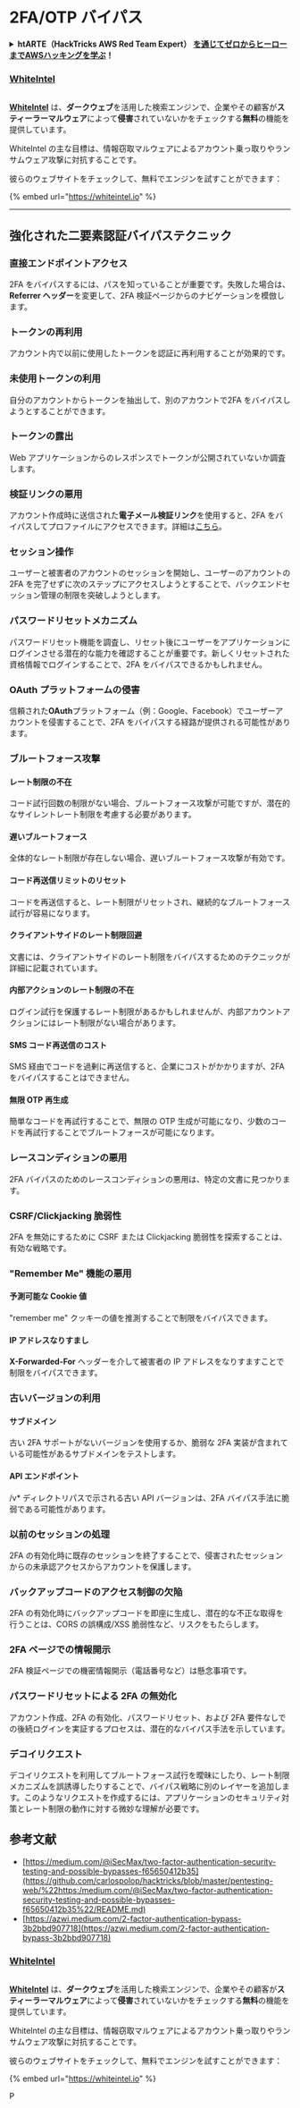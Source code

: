 # 2FA/OTP バイパス

<details>

<summary><strong>htARTE（HackTricks AWS Red Team Expert）</strong> <a href="https://training.hacktricks.xyz/courses/arte"><strong>を通じてゼロからヒーローまでAWSハッキングを学ぶ</strong></a><strong>！</strong></summary>

HackTricks をサポートする他の方法:

* **HackTricks で企業を宣伝したい**または**HackTricks をPDFでダウンロードしたい**場合は、[**SUBSCRIPTION PLANS**](https://github.com/sponsors/carlospolop)をチェックしてください！
* [**公式PEASS＆HackTricksスワッグ**](https://peass.creator-spring.com)を入手する
* [**The PEASS Family**](https://opensea.io/collection/the-peass-family)を発見し、独占的な[**NFTs**](https://opensea.io/collection/the-peass-family)のコレクションを見る
* **💬 [Discord グループ](https://discord.gg/hRep4RUj7f)** に参加するか、[**telegram グループ**](https://t.me/peass)に参加するか、**Twitter** 🐦 で **@carlospolopm** をフォローする [**@carlospolopm**](https://twitter.com/hacktricks\_live)**.**
* **ハッキングトリックを共有するために、** [**HackTricks**](https://github.com/carlospolop/hacktricks) と [**HackTricks Cloud**](https://github.com/carlospolop/hacktricks-cloud) の GitHub リポジトリに PR を提出する

</details>

### [WhiteIntel](https://whiteintel.io)

<figure><img src="../.gitbook/assets/image (1227).png" alt=""><figcaption></figcaption></figure>

[**WhiteIntel**](https://whiteintel.io) は、**ダークウェブ**を活用した検索エンジンで、企業やその顧客が**スティーラーマルウェア**によって**侵害**されていないかをチェックする**無料**の機能を提供しています。

WhiteIntel の主な目標は、情報窃取マルウェアによるアカウント乗っ取りやランサムウェア攻撃に対抗することです。

彼らのウェブサイトをチェックして、無料でエンジンを試すことができます：

{% embed url="https://whiteintel.io" %}

***

## **強化された二要素認証バイパステクニック**

### **直接エンドポイントアクセス**

2FA をバイパスするには、パスを知っていることが重要です。失敗した場合は、**Referrer ヘッダー**を変更して、2FA 検証ページからのナビゲーションを模倣します。

### **トークンの再利用**

アカウント内で以前に使用したトークンを認証に再利用することが効果的です。

### **未使用トークンの利用**

自分のアカウントからトークンを抽出して、別のアカウントで2FA をバイパスしようとすることができます。

### **トークンの露出**

Web アプリケーションからのレスポンスでトークンが公開されていないか調査します。

### **検証リンクの悪用**

アカウント作成時に送信された**電子メール検証リンク**を使用すると、2FA をバイパスしてプロファイルにアクセスできます。詳細は[こちら](https://srahulceh.medium.com/behind-the-scenes-of-a-security-bug-the-perils-of-2fa-cookie-generation-496d9519771b)。

### **セッション操作**

ユーザーと被害者のアカウントのセッションを開始し、ユーザーのアカウントの2FA を完了せずに次のステップにアクセスしようとすることで、バックエンドセッション管理の制限を突破しようとします。

### **パスワードリセットメカニズム**

パスワードリセット機能を調査し、リセット後にユーザーをアプリケーションにログインさせる潜在的な能力を確認することが重要です。新しくリセットされた資格情報でログインすることで、2FA をバイパスできるかもしれません。

### **OAuth プラットフォームの侵害**

信頼された**OAuth**プラットフォーム（例：Google、Facebook）でユーザーアカウントを侵害することで、2FA をバイパスする経路が提供される可能性があります。

### **ブルートフォース攻撃**

#### **レート制限の不在**

コード試行回数の制限がない場合、ブルートフォース攻撃が可能ですが、潜在的なサイレントレート制限を考慮する必要があります。

#### **遅いブルートフォース**

全体的なレート制限が存在しない場合、遅いブルートフォース攻撃が有効です。

#### **コード再送信リミットのリセット**

コードを再送信すると、レート制限がリセットされ、継続的なブルートフォース試行が容易になります。

#### **クライアントサイドのレート制限回避**

文書には、クライアントサイドのレート制限をバイパスするためのテクニックが詳細に記載されています。

#### **内部アクションのレート制限の不在**

ログイン試行を保護するレート制限があるかもしれませんが、内部アカウントアクションにはレート制限がない場合があります。

#### **SMS コード再送信のコスト**

SMS 経由でコードを過剰に再送信すると、企業にコストがかかりますが、2FA をバイパスすることはできません。

#### **無限 OTP 再生成**

簡単なコードを再試行することで、無限の OTP 生成が可能になり、少数のコードを再試行することでブルートフォースが可能になります。

### **レースコンディションの悪用**

2FA バイパスのためのレースコンディションの悪用は、特定の文書に見つかります。

### **CSRF/Clickjacking 脆弱性**

2FA を無効にするために CSRF または Clickjacking 脆弱性を探索することは、有効な戦略です。

### **"Remember Me" 機能の悪用**

#### **予測可能な Cookie 値**

"remember me" クッキーの値を推測することで制限をバイパスできます。

#### **IP アドレスなりすまし**

**X-Forwarded-For** ヘッダーを介して被害者の IP アドレスをなりすますことで制限をバイパスできます。

### **古いバージョンの利用**

#### **サブドメイン**

古い 2FA サポートがないバージョンを使用するか、脆弱な 2FA 実装が含まれている可能性があるサブドメインをテストします。

#### **API エンドポイント**

/v\* ディレクトリパスで示される古い API バージョンは、2FA バイパス手法に脆弱である可能性があります。

### **以前のセッションの処理**

2FA の有効化時に既存のセッションを終了することで、侵害されたセッションからの未承認アクセスからアカウントを保護します。

### **バックアップコードのアクセス制御の欠陥**

2FA の有効化時にバックアップコードを即座に生成し、潜在的な不正な取得を行うことは、CORS の誤構成/XSS 脆弱性など、リスクをもたらします。

### **2FA ページでの情報開示**

2FA 検証ページでの機密情報開示（電話番号など）は懸念事項です。

### **パスワードリセットによる 2FA の無効化**

アカウント作成、2FA の有効化、パスワードリセット、および 2FA 要件なしでの後続ログインを実証するプロセスは、潜在的なバイパス手法を示しています。

### **デコイリクエスト**

デコイリクエストを利用してブルートフォース試行を曖昧にしたり、レート制限メカニズムを誤誘導したりすることで、バイパス戦略に別のレイヤーを追加します。このようなリクエストを作成するには、アプリケーションのセキュリティ対策とレート制限の動作に対する微妙な理解が必要です。

## 参考文献

* [https://medium.com/@iSecMax/two-factor-authentication-security-testing-and-possible-bypasses-f65650412b35](https://github.com/carlospolop/hacktricks/blob/master/pentesting-web/%22https:/medium.com/@iSecMax/two-factor-authentication-security-testing-and-possible-bypasses-f65650412b35%22/README.md)
* [https://azwi.medium.com/2-factor-authentication-bypass-3b2bbd907718](https://azwi.medium.com/2-factor-authentication-bypass-3b2bbd907718)

### [WhiteIntel](https://whiteintel.io)

<figure><img src="../.gitbook/assets/image (1227).png" alt=""><figcaption></figcaption></figure>

[**WhiteIntel**](https://whiteintel.io) は、**ダークウェブ**を活用した検索エンジンで、企業やその顧客が**スティーラーマルウェア**によって**侵害**されていないかをチェックする**無料**の機能を提供しています。

WhiteIntel の主な目標は、情報窃取マルウェアによるアカウント乗っ取りやランサムウェア攻撃に対抗することです。

彼らのウェブサイトをチェックして、無料でエンジンを試すことができます：

{% embed url="https://whiteintel.io" %}

P
